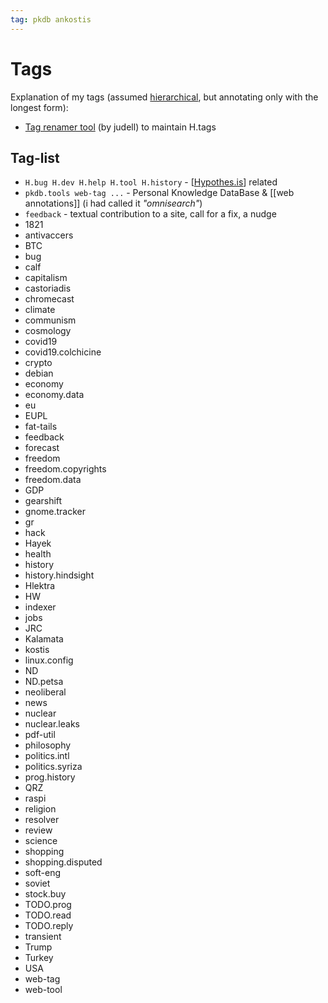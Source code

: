 ```yaml
---
tag: pkdb ankostis
---
```

# Tags

Explanation of my tags (assumed [hierarchical](https://github.com/hypothesis/product-backlog/issues/1176),
but annotating only with the longest form):

* [Tag renamer tool](https://jonudell.info/h/TagRename/?user=ankostis&max=500&exactTagSearch=true&expanded=true) (by judell) to maintain H.tags

## Tag-list

* `H.bug H.dev H.help H.tool H.history` - [[Hypothes.is]] related
* `pkdb.tools web-tag ...` - Personal Knowledge DataBase & [[web annotations]] (i had called it _"omnisearch"_)
* `feedback` - textual contribution to a site, call for a fix, a nudge
* 1821
* antivaccers
* BTC
* bug
* calf
* capitalism
* castoriadis
* chromecast
* climate
* communism
* cosmology
* covid19
* covid19.colchicine
* crypto
* debian
* economy
* economy.data
* eu
* EUPL
* fat-tails
* feedback
* forecast
* freedom
* freedom.copyrights
* freedom.data
* GDP
* gearshift
* gnome.tracker
* gr
* hack
* Hayek
* health
* history
* history.hindsight
* Hlektra
* HW
* indexer
* jobs
* JRC
* Kalamata
* kostis
* linux.config
* ND
* ND.petsa
* neoliberal
* news
* nuclear
* nuclear.leaks
* pdf-util
* philosophy
* politics.intl
* politics.syriza
* prog.history
* QRZ
* raspi
* religion
* resolver
* review
* science
* shopping
* shopping.disputed
* soft-eng
* soviet
* stock.buy
* TODO.prog
* TODO.read
* TODO.reply
* transient
* Trump
* Turkey
* USA
* web-tag
* web-tool

[//begin]: # "Autogenerated link references for markdown compatibility"
[Hypothes.is]: hypothesis.md "Hypothes.is"
[//end]: # "Autogenerated link references"